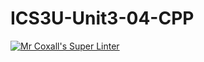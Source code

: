 # ICS3U-Unit3-04-CPP

[![Mr Coxall's Super Linter](https://github.com/CristianoSellitto/ICS3U-Unit3-04-CPP/workflows/Mr%20Coxall's%20Super%20Linter/badge.svg)](https://github.com/CristianoSellitto/ICS3U-Unit3-04-CPP/actions/)
